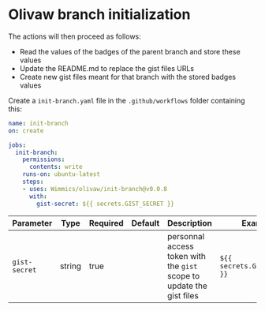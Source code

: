 # Olivaw branch initialization

The actions will then proceed as follows:

* Read the values of the badges of the parent branch and store these values
* Update the README.md to replace the gist files URLs
* Create new gist files meant for that branch with the stored badges values

Create a `init-branch.yaml` file in the `.github/workflows` folder containing this:

```yaml
name: init-branch
on: create

jobs:
  init-branch:
    permissions:
      contents: write
    runs-on: ubuntu-latest
    steps:
    - uses: Wimmics/olivaw/init-branch@v0.0.8
      with:
        gist-secret: ${{ secrets.GIST_SECRET }}
```

|Parameter|Type|Required|Default|Description|Example|
|---------|----|--------|-------|-----------|-------|
|`gist-secret`|string|true||personnal access token with the `gist` scope to update the gist files|`${{ secrets.GIST_SECRET }}`|
